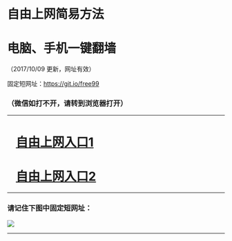 ﻿# 自由上网简易方法

# 电脑、手机一键翻墙

（2017/10/09 更新，网址有效）

固定短网址：https://git.io/free99

### （微信如打不开，请转到浏览器打开）


***





# &nbsp;&nbsp; <a href="http://ft938929415.fwq-tz-1001.info/fwqtz01.html?t=100900123457 " target="_blank">自由上网入口1</a>
# &nbsp;&nbsp; <a href="http://ft1732912766.fwq-tz-1002.info/fwqtz02.html?t=10090013767 " target="_blank">自由上网入口2</a>
***

### 请记住下图中固定短网址：

<img src="https://s3-us-west-2.amazonaws.com/fwq-1001/yjfq-20170905okok.png" /> 


***


